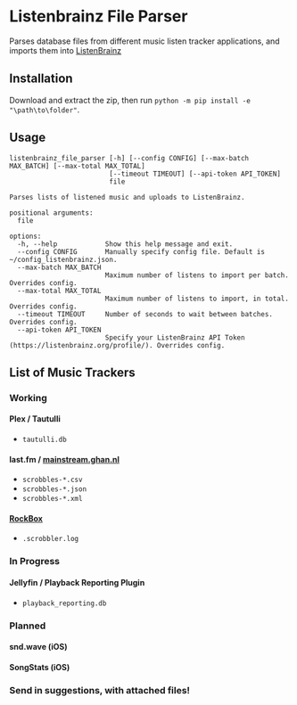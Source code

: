 # Listenbrainz File Parser
 Parses database files from different music listen tracker applications, and imports them into [ListenBrainz](https://listenbrainz.org/)

## Installation
 Download and extract the zip, then run `python -m pip install -e "\path\to\folder"`.

## Usage
```
listenbrainz_file_parser [-h] [--config CONFIG] [--max-batch MAX_BATCH] [--max-total MAX_TOTAL]
                         [--timeout TIMEOUT] [--api-token API_TOKEN]
                         file

Parses lists of listened music and uploads to ListenBrainz.

positional arguments:
  file

options:
  -h, --help            Show this help message and exit.
  --config CONFIG       Manually specify config file. Default is ~/config_listenbrainz.json.
  --max-batch MAX_BATCH
                        Maximum number of listens to import per batch. Overrides config.
  --max-total MAX_TOTAL
                        Maximum number of listens to import, in total. Overrides config.
  --timeout TIMEOUT     Number of seconds to wait between batches. Overrides config.
  --api-token API_TOKEN
                        Specify your ListenBrainz API Token (https://listenbrainz.org/profile/). Overrides config.
```

## List of Music Trackers

### Working
#### Plex / Tautulli
- `tautulli.db`
#### last.fm / [mainstream.ghan.nl](https://mainstream.ghan.nl/export.html)
- `scrobbles-*.csv`
- `scrobbles-*.json`
- `scrobbles-*.xml`
#### [RockBox](https://community.metabrainz.org/t/dealing-with-scrobbler-log-files/)
- `.scrobbler.log`

### In Progress
#### Jellyfin / Playback Reporting Plugin
- `playback_reporting.db`

### Planned
#### snd.wave (iOS)
#### SongStats (iOS)
#### 

### Send in suggestions, with attached files!
